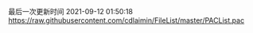 最后一次更新时间 2021-09-12 01:50:18
https://raw.githubusercontent.com/cdlaimin/FileList/master/PACList.pac

